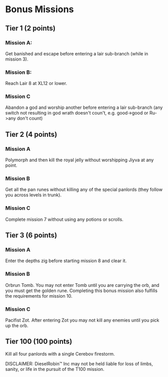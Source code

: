 # Bonus Missions

## Tier 1 (2 points)

### Mission A:

Get banished and escape before entering a lair sub-branch (while in mission 3).

### Mission B:

Reach Lair 8 at XL12 or lower.

### Mission C

Abandon a god and worship another before entering a lair sub-branch (any switch not resulting in god wrath doesn't coun't, e.g. good->good or Ru->any don't count)

## Tier 2 (4 points)

### Mission A

Polymorph and then kill the royal jelly without worshipping Jiyva at any point.

### Mission B

Get all the pan runes without killing any of the special panlords (they follow you across levels in trunk).

### Mission C

Complete mission 7 without using any potions or scrolls.

## Tier 3 (6 points)

### Mission A

Enter the depths zig before starting mission 8 and clear it.

### Mission B

Orbrun Tomb. You may not enter Tomb until you are carrying the orb, and you
must get the golden rune. Completing this bonus mission also fulfills the
requirements for mission 10.

### Mission C

Pacifist Zot. After entering Zot you may not kill any enemies until you pick up the orb.

## Tier 100 (100 points)

Kill all four panlords with a single Cerebov firestorm.

DISCLAIMER: DieselRobin™ Inc may not be held liable for loss of limbs, sanity, or life in the pursuit of the T100 mission.